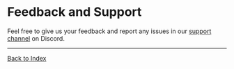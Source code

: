 # Feedback and Support

Feel free to give us your feedback and report any issues in our [support channel](https://discord.gg/nt9xsgM) on Discord.


---
[Back to Index](../README.md)
